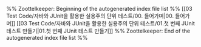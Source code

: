 %% Zoottelkeeper: Beginning of the autogenerated index file list  %%
 [[03 Test Code/자바와 JUnit을 활용한 실용주의 단위 테스트/00. 들어가며|00. 들어가며]]
 [[03 Test Code/자바와 JUnit을 활용한 실용주의 단위 테스트/01.첫 번째 JUnit 테스트 만들기|01.첫 번째 JUnit 테스트 만들기]]
%% Zoottelkeeper: End of the autogenerated index file list  %%
